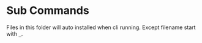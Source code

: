 # Sub Commands

Files in this folder will auto installed when cli running. Except filename start with `_`.
